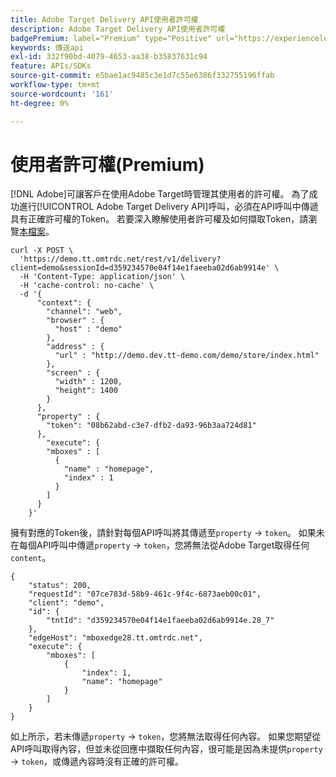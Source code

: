 ```yaml
---
title: Adobe Target Delivery API使用者許可權
description: Adobe Target Delivery API使用者許可權
badgePremium: label="Premium" type="Positive" url="https://experienceleague.adobe.com/docs/target/using/introduction/intro.html?lang=zh-Hant#premium newtab=true" tooltip="檢視Target Premium包含的內容。"
keywords: 傳送api
exl-id: 332f90bd-4079-4653-aa38-b35837631c94
feature: APIs/SDKs
source-git-commit: e5bae1ac9485c3e1d7c55e6386f332755196ffab
workflow-type: tm+mt
source-wordcount: '161'
ht-degree: 0%

---
```


# 使用者許可權(Premium)

[!DNL Adobe]可讓客戶在使用Adobe Target時管理其使用者的許可權。 為了成功進行[!UICONTROL Adobe Target Delivery API]呼叫，必須在API呼叫中傳遞具有正確許可權的Token。 若要深入瞭解使用者許可權及如何擷取Token，請瀏覽[本檔案](https://experienceleague.adobe.com/docs/target/using/administer/manage-users/enterprise/properties-overview.html?lang=zh-Hant)。

```
curl -X POST \
  'https://demo.tt.omtrdc.net/rest/v1/delivery?client=demo&sessionId=d359234570e04f14e1faeeba02d6ab9914e' \
  -H 'Content-Type: application/json' \
  -H 'cache-control: no-cache' \
  -d '{
      "context": {
        "channel": "web",
        "browser" : {
          "host" : "demo"
        },
        "address" : {
          "url" : "http://demo.dev.tt-demo.com/demo/store/index.html"
        },
        "screen" : {
          "width" : 1200,
          "height": 1400
        }
      },
      "property" : {
        "token": "08b62abd-c3e7-dfb2-da93-96b3aa724d81"
      },
        "execute": {
        "mboxes" : [
          {
            "name" : "homepage",
            "index" : 1
          }
        ]
      }
    }'
```

擁有對應的Token後，請針對每個API呼叫將其傳遞至`property` -> `token`。 如果未在每個API呼叫中傳遞`property` -> `token`，您將無法從Adobe Target取得任何`content`。

```
{
    "status": 200,
    "requestId": "07ce783d-58b9-461c-9f4c-6873aeb00c01",
    "client": "demo",
    "id": {
        "tntId": "d359234570e04f14e1faeeba02d6ab9914e.28_7"
    },
    "edgeHost": "mboxedge28.tt.omtrdc.net",
    "execute": {
        "mboxes": [
            {
                "index": 1,
                "name": "homepage"
            }
        ]
    }
}
```

如上所示，若未傳遞`property` -> `token`，您將無法取得任何內容。 如果您期望從API呼叫取得內容，但並未從回應中擷取任何內容，很可能是因為未提供`property` -> `token`，或傳遞內容時沒有正確的許可權。
